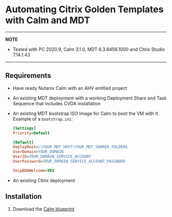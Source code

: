 # Automating Citrix Golden Templates with Calm and MDT

---
**NOTE**

* Tested with PC 2020.9, Calm 3.1.0, MDT 6.3.8456.1000 and Citrix Studio 7.14.1.43

---

## Requirements

* Have ready Nutanix Calm with an AHV entitled project

* An existing MDT deployment with a working Deployment Share and Task Sequence that includes CVDA installation

* An existing MDT bootstrap ISO image for Calm to boot the VM with it. Example of a `bootstrap.ini`:

    ```ini
    [Settings]
    Priority=Default

    [Default]
    DeployRoot=\\YOUR_MDT_HOST\YOUR_MDT_SHARED_FOLDER$
    UserDomain=YOUR_DOMAIN
    UserID=YOUR_DOMAIN_SERVICE_ACCOUNT
    UserPassword=YOUR_DOMAIN_SERVICE_ACCOUNT_PASSWORD

    SkipBDDWelcome=YES
    ```

* An existing Citrix deployment

## Installation

1. Download the [Calm blueprint](https://raw.githubusercontent.com/pipoe2h/calm/master/blueprints/euc-golden-template/ntc-euc-template.json)